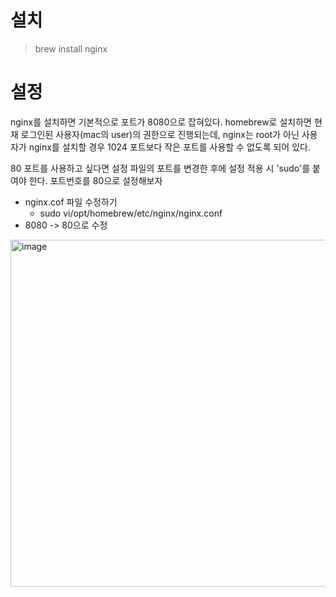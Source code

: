 # 설치
> brew install nginx

# 설정
nginx를 설치하면 기본적으로 포트가 8080으로 잡혀있다. homebrew로 설치하면 현재 로그인된 사용자(mac의 user)의 권한으로 진행되는데,
nginx는 root가 아닌 사용자가 nginx를 설치할 경우 1024 포트보다 작은 포트를 사용할 수 없도록 되어 있다.

80 포트를 사용하고 싶다면 설정 파일의 포트를 변경한 후에 설정 적용 시 'sudo'를 붙여야 한다. 포트번호를 80으로 설정해보자

- nginx.cof 파일 수정하기
  - sudo vi/opt/homebrew/etc/nginx/nginx.conf
- 8080 -> 80으로 수정

<img width="555" alt="image" src="https://user-images.githubusercontent.com/74396651/236635678-12ce5190-98ef-4086-bf03-083350c67f2e.png">
